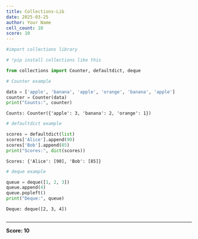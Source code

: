 ```yaml
---
title: Collections-Lib
date: 2025-03-25
author: Your Name
cell_count: 10
score: 10
---
```


```python
#import collections library
```


```python
# !pip install collections like this
```


```python
from collections import Counter, defaultdict, deque
```


```python
# Counter example
```


```python
data = ['apple', 'banana', 'apple', 'orange', 'banana', 'apple']
counter = Counter(data)
print("Counts:", counter)
```

    Counts: Counter({'apple': 3, 'banana': 2, 'orange': 1})



```python
# defaultdict example
```


```python
scores = defaultdict(list)
scores['Alice'].append(90)
scores['Bob'].append(85)
print("Scores:", dict(scores))
```

    Scores: {'Alice': [90], 'Bob': [85]}



```python
# deque example
```


```python
queue = deque([1, 2, 3])
queue.append(4)
queue.popleft()
print("Deque:", queue)
```

    Deque: deque([2, 3, 4])



```python

```


---
**Score: 10**
